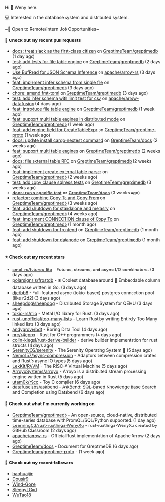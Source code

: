 Hi 👋 Weny here.

💻 Interested in the database system and distributed system.

~🍺 Open to Remote/Intern Job Opportunities~

#### 🔨 Check out my recent pull requests

- [docs: treat slack as the first-class citizen](https://github.com/GreptimeTeam/greptimedb/pull/1361) on [GreptimeTeam/greptimedb](https://github.com/GreptimeTeam/greptimedb) (1 day ago)
- [test: add tests for file table engine](https://github.com/GreptimeTeam/greptimedb/pull/1353) on [GreptimeTeam/greptimedb](https://github.com/GreptimeTeam/greptimedb) (2 days ago)
- [Use BufRead for JSON Schema Inference](https://github.com/apache/arrow-rs/pull/4041) on [apache/arrow-rs](https://github.com/apache/arrow-rs) (3 days ago)
- [feat: implement infer schema from single file](https://github.com/GreptimeTeam/greptimedb/pull/1348) on [GreptimeTeam/greptimedb](https://github.com/GreptimeTeam/greptimedb) (3 days ago)
- [chore: amend fmt-toml](https://github.com/GreptimeTeam/greptimedb/pull/1347) on [GreptimeTeam/greptimedb](https://github.com/GreptimeTeam/greptimedb) (3 days ago)
- [test: add infer schema with limit test for csv](https://github.com/apache/arrow-datafusion/pull/5926) on [apache/arrow-datafusion](https://github.com/apache/arrow-datafusion) (4 days ago)
- [feat: introduce file table engine](https://github.com/GreptimeTeam/greptimedb/pull/1323) on [GreptimeTeam/greptimedb](https://github.com/GreptimeTeam/greptimedb) (1 week ago)
- [feat: support multi table engines in distributed mode](https://github.com/GreptimeTeam/greptimedb/pull/1316) on [GreptimeTeam/greptimedb](https://github.com/GreptimeTeam/greptimedb) (1 week ago)
- [feat: add engine field for CreateTableExpr](https://github.com/GreptimeTeam/greptime-proto/pull/25) on [GreptimeTeam/greptime-proto](https://github.com/GreptimeTeam/greptime-proto) (1 week ago)
- [docs: update install cargo-nextest command](https://github.com/GreptimeTeam/docs/pull/284) on [GreptimeTeam/docs](https://github.com/GreptimeTeam/docs) (2 weeks ago)
- [feat: support multi table engines](https://github.com/GreptimeTeam/greptimedb/pull/1277) on [GreptimeTeam/greptimedb](https://github.com/GreptimeTeam/greptimedb) (2 weeks ago)
- [docs: file external table RFC](https://github.com/GreptimeTeam/greptimedb/pull/1274) on [GreptimeTeam/greptimedb](https://github.com/GreptimeTeam/greptimedb) (2 weeks ago)
- [feat: implement create external table parser](https://github.com/GreptimeTeam/greptimedb/pull/1252) on [GreptimeTeam/greptimedb](https://github.com/GreptimeTeam/greptimedb) (2 weeks ago)
- [test: add copy clause sqlness tests](https://github.com/GreptimeTeam/greptimedb/pull/1198) on [GreptimeTeam/greptimedb](https://github.com/GreptimeTeam/greptimedb) (3 weeks ago)
- [docs: run a specific test](https://github.com/GreptimeTeam/docs/pull/257) on [GreptimeTeam/docs](https://github.com/GreptimeTeam/docs) (3 weeks ago)
- [refactor: combine Copy To and Copy From](https://github.com/GreptimeTeam/greptimedb/pull/1197) on [GreptimeTeam/greptimedb](https://github.com/GreptimeTeam/greptimedb) (3 weeks ago)
- [feat: add shutdown for standalone and metasrv](https://github.com/GreptimeTeam/greptimedb/pull/1174) on [GreptimeTeam/greptimedb](https://github.com/GreptimeTeam/greptimedb) (4 weeks ago)
- [feat: implement CONNECTION clause of Copy To](https://github.com/GreptimeTeam/greptimedb/pull/1163) on [GreptimeTeam/greptimedb](https://github.com/GreptimeTeam/greptimedb) (1 month ago)
- [feat: add shutdown for frontend](https://github.com/GreptimeTeam/greptimedb/pull/1161) on [GreptimeTeam/greptimedb](https://github.com/GreptimeTeam/greptimedb) (1 month ago)
- [feat: add shutdown for datanode](https://github.com/GreptimeTeam/greptimedb/pull/1160) on [GreptimeTeam/greptimedb](https://github.com/GreptimeTeam/greptimedb) (1 month ago)

#### ⭐ Check out my recent stars

- [smol-rs/futures-lite](https://github.com/smol-rs/futures-lite) - Futures, streams, and async I/O combinators. (3 days ago)
- [polarsignals/frostdb](https://github.com/polarsignals/frostdb) - ❄️ Coolest database around 🧊 Embeddable column database written in Go. (3 days ago)
- [djc/bb8](https://github.com/djc/bb8) - Full-featured async (tokio-based) postgres connection pool (like r2d2) (3 days ago)
- [sheepdog/sheepdog](https://github.com/sheepdog/sheepdog) - Distributed Storage System for QEMU (3 days ago)
- [tokio-rs/mio](https://github.com/tokio-rs/mio) - Metal I/O library for Rust. (3 days ago)
- [rust-unofficial/too-many-lists](https://github.com/rust-unofficial/too-many-lists) - Learn Rust by writing Entirely Too Many linked lists (3 days ago)
- [andygrove/bdt](https://github.com/andygrove/bdt) - Boring Data Tool (4 days ago)
- [nrc/r4cppp](https://github.com/nrc/r4cppp) - Rust for C&#43;&#43; programmers (4 days ago)
- [colin-kiegel/rust-derive-builder](https://github.com/colin-kiegel/rust-derive-builder) - derive builder implementation for rust structs (4 days ago)
- [SerenityOS/serenity](https://github.com/SerenityOS/serenity) - The Serenity Operating System 🐞 (5 days ago)
- [Nemo157/async-compression](https://github.com/Nemo157/async-compression) - Adaptors between compression crates and Rust&#39;s async IO types (5 days ago)
- [LekKit/RVVM](https://github.com/LekKit/RVVM) - The RISC-V Virtual Machine  (5 days ago)
- [ArroyoSystems/arroyo](https://github.com/ArroyoSystems/arroyo) - Arroyo is a distributed stream processing engine written in Rust (5 days ago)
- [utam0k/r9cc](https://github.com/utam0k/r9cc) - Toy C compiler (6 days ago)
- [datafuselabs/askbend](https://github.com/datafuselabs/askbend) - AskBend: SQL-based Knowledge Base Search and Completion using Databend (6 days ago)

#### 👷 Check out what I'm currently working on

- [GreptimeTeam/greptimedb](https://github.com/GreptimeTeam/greptimedb) - An open-source, cloud-native, distributed time-series database with PromQL/SQL/Python supported. (1 day ago)
- [LearningOS/rust-rustlings-WenyXu](https://github.com/LearningOS/rust-rustlings-WenyXu) - rust-rustlings-WenyXu created by GitHub Classroom (2 days ago)
- [apache/arrow-rs](https://github.com/apache/arrow-rs) - Official Rust implementation of Apache Arrow (2 days ago)
- [GreptimeTeam/docs](https://github.com/GreptimeTeam/docs) - Document for GreptimeDB (6 days ago)
- [GreptimeTeam/greptime-proto](https://github.com/GreptimeTeam/greptime-proto) -  (1 week ago)

#### 👯 Check out my recent followers

- [haohuaijin](https://github.com/haohuaijin)
- [Dousir9](https://github.com/Dousir9)
- [Wind-Gone](https://github.com/Wind-Gone)
- [SleepyLGod](https://github.com/SleepyLGod)
- [WuTao18](https://github.com/WuTao18)


